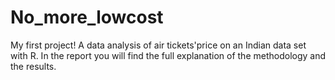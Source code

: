 # No_more_lowcost
My first project! A data analysis of air tickets'price on an Indian data set with R.
In the report you will find the full explanation of the methodology and the results.

